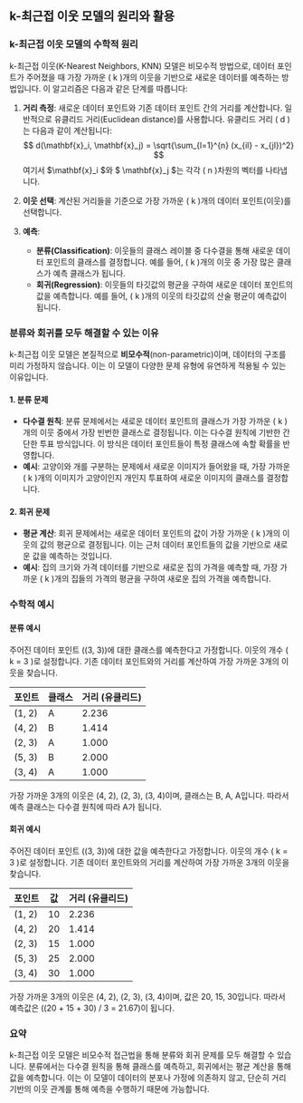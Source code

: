 ## k-최근접 이웃 모델의 원리와 활용

### k-최근접 이웃 모델의 수학적 원리

k-최근접 이웃(K-Nearest Neighbors, KNN) 모델은 비모수적 방법으로, 데이터 포인트가 주어졌을 때 가장 가까운 \( k \)개의 이웃을 기반으로 새로운 데이터를 예측하는 방법입니다. 이 알고리즘은 다음과 같은 단계를 따릅니다:

1. **거리 측정**: 새로운 데이터 포인트와 기존 데이터 포인트 간의 거리를 계산합니다. 일반적으로 유클리드 거리(Euclidean distance)를 사용합니다. 유클리드 거리 \( d \)는 다음과 같이 계산됩니다:
   $$
   d(\mathbf{x}_i, \mathbf{x}_j) = \sqrt{\sum_{l=1}^{n} (x_{il} - x_{jl})^2}
   $$
   여기서 $\mathbf{x}_i $와 $ \mathbf{x}_j $는 각각 \( n \)차원의 벡터를 나타냅니다.

2. **이웃 선택**: 계산된 거리들을 기준으로 가장 가까운 \( k \)개의 데이터 포인트(이웃)를 선택합니다.

3. **예측**:
   - **분류(Classification)**: 이웃들의 클래스 레이블 중 다수결을 통해 새로운 데이터 포인트의 클래스를 결정합니다. 예를 들어, \( k \)개의 이웃 중 가장 많은 클래스가 예측 클래스가 됩니다.
   - **회귀(Regression)**: 이웃들의 타깃값의 평균을 구하여 새로운 데이터 포인트의 값을 예측합니다. 예를 들어, \( k \)개의 이웃의 타깃값의 산술 평균이 예측값이 됩니다.

### 분류와 회귀를 모두 해결할 수 있는 이유

k-최근접 이웃 모델은 본질적으로 **비모수적**(non-parametric)이며, 데이터의 구조를 미리 가정하지 않습니다. 이는 이 모델이 다양한 문제 유형에 유연하게 적용될 수 있는 이유입니다. 

#### 1. 분류 문제
- **다수결 원칙**: 분류 문제에서는 새로운 데이터 포인트의 클래스가 가장 가까운 \( k \)개의 이웃 중에서 가장 빈번한 클래스로 결정됩니다. 이는 다수결 원칙에 기반한 간단한 투표 방식입니다. 이 방식은 데이터 포인트들이 특정 클래스에 속할 확률을 반영합니다.
- **예시**: 고양이와 개를 구분하는 문제에서 새로운 이미지가 들어왔을 때, 가장 가까운 \( k \)개의 이미지가 고양이인지 개인지 투표하여 새로운 이미지의 클래스를 결정합니다.

#### 2. 회귀 문제
- **평균 계산**: 회귀 문제에서는 새로운 데이터 포인트의 값이 가장 가까운 \( k \)개의 이웃의 값의 평균으로 결정됩니다. 이는 근처 데이터 포인트들의 값을 기반으로 새로운 값을 예측하는 것입니다.
- **예시**: 집의 크기와 가격 데이터를 기반으로 새로운 집의 가격을 예측할 때, 가장 가까운 \( k \)개의 집들의 가격의 평균을 구하여 새로운 집의 가격을 예측합니다.

### 수학적 예시

#### 분류 예시
주어진 데이터 포인트 \((3, 3)\)에 대한 클래스를 예측한다고 가정합니다. 이웃의 개수 \( k = 3 \)로 설정합니다. 기존 데이터 포인트와의 거리를 계산하여 가장 가까운 3개의 이웃을 찾습니다.

| 포인트 | 클래스 | 거리 (유클리드) |
| ------ | ------ | --------------- |
| (1, 2) | A      | 2.236           |
| (4, 2) | B      | 1.414           |
| (2, 3) | A      | 1.000           |
| (5, 3) | B      | 2.000           |
| (3, 4) | A      | 1.000           |

가장 가까운 3개의 이웃은 (4, 2), (2, 3), (3, 4)이며, 클래스는 B, A, A입니다. 따라서 예측 클래스는 다수결 원칙에 따라 A가 됩니다.

#### 회귀 예시
주어진 데이터 포인트 \((3, 3)\)에 대한 값을 예측한다고 가정합니다. 이웃의 개수 \( k = 3 \)로 설정합니다. 기존 데이터 포인트와의 거리를 계산하여 가장 가까운 3개의 이웃을 찾습니다.

| 포인트 | 값   | 거리 (유클리드) |
| ------ | ---- | --------------- |
| (1, 2) | 10   | 2.236           |
| (4, 2) | 20   | 1.414           |
| (2, 3) | 15   | 1.000           |
| (5, 3) | 25   | 2.000           |
| (3, 4) | 30   | 1.000           |

가장 가까운 3개의 이웃은 (4, 2), (2, 3), (3, 4)이며, 값은 20, 15, 30입니다. 따라서 예측값은 \((20 + 15 + 30) / 3 = 21.67\)이 됩니다.

### 요약
k-최근접 이웃 모델은 비모수적 접근법을 통해 분류와 회귀 문제를 모두 해결할 수 있습니다. 분류에서는 다수결 원칙을 통해 클래스를 예측하고, 회귀에서는 평균 계산을 통해 값을 예측합니다. 이는 이 모델이 데이터의 분포나 가정에 의존하지 않고, 단순히 거리 기반의 이웃 관계를 통해 예측을 수행하기 때문에 가능합니다.